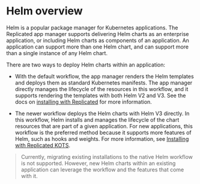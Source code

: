 # Helm overview

Helm is a popular package manager for Kubernetes applications. The Replicated app manager supports delivering Helm charts as an enterprise application, or including Helm charts as components of an application. An application can support more than one Helm chart, and can support more than a single instance of any Helm chart.

There are two ways to deploy Helm charts within an application:

* With the default workflow, the app manager renders the Helm templates and deploys them as standard Kubernetes manifests. The app manager directly manages the lifecycle of the resources in this workflow, and it supports rendering the templates with both Helm V2 and V3. See the docs on [installing with Replicated](helm-installing-replicated-helm) for more information.

* The newer workflow deploys the Helm charts with Helm V3 directly. In this workflow, Helm installs and manages the lifecycle of the chart resources that are part of a given application. For new applications, this workflow is the preferred method because it supports more features of Helm, such as hooks and weights. For more information, see [Installing with Replicated KOTS](helm-installing-native-helm).

> Currently, migrating existing installations to the native Helm workflow is not supported. However, new Helm charts within an existing application can leverage the workflow and the features that come with it.
